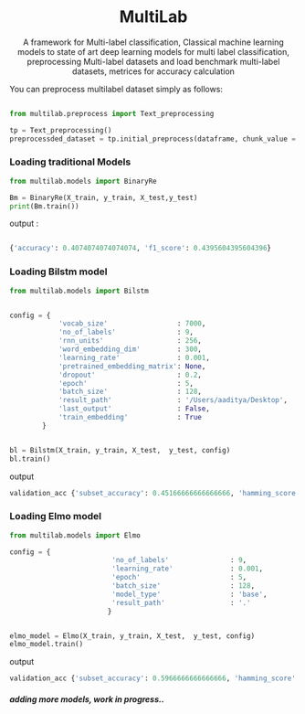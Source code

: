<h1 align="center"> MultiLab</h1>
<p align="center">A framework for Multi-label classification, Classical machine learning models to state of art deep learning models for multi label classification, preprocessing Multi-label datasets and load benchmark multi-label datasets, metrices for accuracy calculation </p>


You can preprocess multilabel dataset simply as follows:
```python

from multilab.preprocess import Text_preprocessing

tp = Text_preprocessing()
preprocessded_dataset = tp.initial_preprocess(dataframe, chunk_value = 5)

```

### Loading traditional Models


```python
from multilab.models import BinaryRe

Bm = BinaryRe(X_train, y_train, X_test,y_test)
print(Bm.train())
```

output :

```python

{'accuracy': 0.4074074074074074, 'f1_score': 0.4395604395604396}
```

### Loading Bilstm model

```python
from multilab.models import Bilstm


config = {
            'vocab_size'                 : 7000,
            'no_of_labels'               : 9,
            'rnn_units'                  : 256, 
            'word_embedding_dim'         : 300, 
            'learning_rate'              : 0.001, 
            'pretrained_embedding_matrix': None,
            'dropout'                    : 0.2,
            'epoch'                      : 5,
            'batch_size'                 : 128,
            'result_path'                : '/Users/aaditya/Desktop',
            'last_output'                : False,
            'train_embedding'            : True
        }


bl = Bilstm(X_train, y_train, X_test,  y_test, config)
bl.train()
```

output

```python
validation_acc {'subset_accuracy': 0.45166666666666666, 'hamming_score': 0.4601111111111112, 'hamming_loss': 0.1285185185185185, 'micro_ac': 0.4490395710185522, 'weight_ac': 0.2830056188426279, 'epoch': 0}
```




### Loading Elmo model

```python
from multilab.models import Elmo

config = {
                         'no_of_labels'               : 9,
                         'learning_rate'              : 0.001,
                         'epoch'                      : 5,
                         'batch_size'                 : 128,
                         'model_type'                 : 'base',
                         'result_path'                : '.'
                        }


elmo_model = Elmo(X_train, y_train, X_test,  y_test, config)
elmo_model.train()

```

output

```python
validation_acc {'subset_accuracy': 0.5966666666666666, 'hamming_score': 0.6, 'hamming_loss': 0.05907407407407408, 'micro_ac': 0.6943641132818982, 'weight_ac': 0.5731481624223015, 'epoch': 0}
```



##### adding more models, work in progress..
